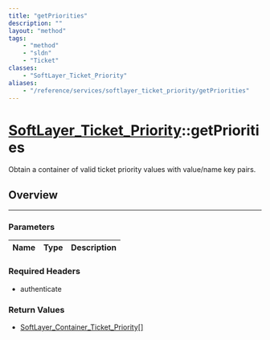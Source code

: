 ```yaml
---
title: "getPriorities"
description: ""
layout: "method"
tags:
    - "method"
    - "sldn"
    - "Ticket"
classes:
    - "SoftLayer_Ticket_Priority"
aliases:
    - "/reference/services/softlayer_ticket_priority/getPriorities"
---
```

# [SoftLayer_Ticket_Priority](/reference/services/SoftLayer_Ticket_Priority)::getPriorities


Obtain a container of valid ticket priority values with value/name key pairs.


## Overview 


-----

### Parameters 
|Name | Type | Description |
| --- | --- | --- |


### Required Headers
* authenticate


### Return Values
* <a href='/reference/datatypes/SoftLayer_Container_Ticket_Priority'>SoftLayer_Container_Ticket_Priority[] </a>




